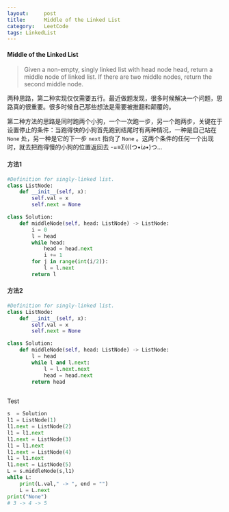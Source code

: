```yaml
---
layout:     post
title:      Middle of the Linked List
category:   LeetCode
tags: LinkedList
---
```


#### Middle of the Linked List

> Given a non-empty, singly linked list with head node head, return a middle node of linked list. If there are two middle nodes, return the second middle node.

两种思路，第二种实现仅仅需要五行。最近做题发现，很多时候解决一个问题，思路真的很重要。很多时候自己那些想法是需要被推翻和颠覆的。

第二种方法的思路是同时跑两个小狗，一个一次跑一步，另一个跑两步，关键在于设置停止的条件：当跑得快的小狗首先跑到结尾时有两种情况，一种是自己站在 `None` 处，另一种是它的下一步 `next` 指向了 `None` 。这两个条件的任何一个出现时，就去把跑得慢的小狗的位置返回去 -=≡Σ(((つ•̀ω•́)つ...

<!--more-->

#### 方法1

```python
#Definition for singly-linked list.
class ListNode:
    def __init__(self, x):
        self.val = x
        self.next = None

class Solution:
    def middleNode(self, head: ListNode) -> ListNode:
        i = 0
        l = head
        while head:
            head = head.next
            i += 1
        for j in range(int(i/2)):
            l = l.next
        return l
```



#### 方法2

```python
#Definition for singly-linked list.
class ListNode:
    def __init__(self, x):
        self.val = x
        self.next = None

class Solution:
    def middleNode(self, head: ListNode) -> ListNode:
        l = head
        while l and l.next:
            l = l.next.next
            head = head.next
        return head
       
```

Test

```python
s  = Solution
l1 = ListNode(1)
l1.next = ListNode(2)
l1 = l1.next
l1.next = ListNode(3)
l1 = l1.next
l1.next = ListNode(4)
l1 = l1.next
l1.next = ListNode(5)
L = s.middleNode(s,l1)
while L:
    print(L.val," -> ", end = "")
    L = L.next
print("None")
# 3 -> 4 -> 5
```